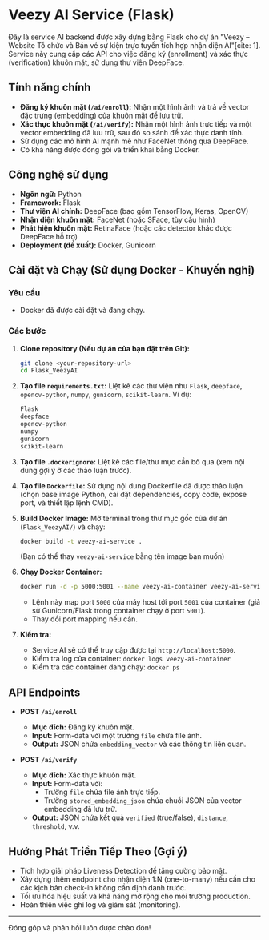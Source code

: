 # Veezy AI Service (Flask)

Đây là service AI backend được xây dựng bằng Flask cho dự án "Veezy – Website Tổ chức và Bán vé sự kiện trực tuyến tích hợp nhận diện AI"[cite: 1]. Service này cung cấp các API cho việc đăng ký (enrollment) và xác thực (verification) khuôn mặt, sử dụng thư viện DeepFace.

## Tính năng chính

  * **Đăng ký khuôn mặt (`/ai/enroll`):** Nhận một hình ảnh và trả về vector đặc trưng (embedding) của khuôn mặt để lưu trữ.
  * **Xác thực khuôn mặt (`/ai/verify`):** Nhận một hình ảnh trực tiếp và một vector embedding đã lưu trữ, sau đó so sánh để xác thực danh tính.
  * Sử dụng các mô hình AI mạnh mẽ như FaceNet thông qua DeepFace.
  * Có khả năng được đóng gói và triển khai bằng Docker.

## Công nghệ sử dụng

  * **Ngôn ngữ:** Python
  * **Framework:** Flask
  * **Thư viện AI chính:** DeepFace (bao gồm TensorFlow, Keras, OpenCV)
  * **Nhận diện khuôn mặt:** FaceNet (hoặc SFace, tùy cấu hình)
  * **Phát hiện khuôn mặt:** RetinaFace (hoặc các detector khác được DeepFace hỗ trợ)
  * **Deployment (đề xuất):** Docker, Gunicorn

## Cài đặt và Chạy (Sử dụng Docker - Khuyến nghị)

### Yêu cầu

  * Docker đã được cài đặt và đang chạy.

### Các bước

1.  **Clone repository (Nếu dự án của bạn đặt trên Git):**

    ```bash
    git clone <your-repository-url>
    cd Flask_VeezyAI
    ```

2.  **Tạo file `requirements.txt`:**
    Liệt kê các thư viện như `Flask`, `deepface`, `opencv-python`, `numpy`, `gunicorn`, `scikit-learn`.
    Ví dụ:

    ```txt
    Flask
    deepface
    opencv-python
    numpy
    gunicorn
    scikit-learn
    ```

3.  **Tạo file `.dockerignore`:**
    Liệt kê các file/thư mục cần bỏ qua (xem nội dung gợi ý ở các thảo luận trước).

4.  **Tạo file `Dockerfile`:**
    Sử dụng nội dung Dockerfile đã được thảo luận (chọn base image Python, cài đặt dependencies, copy code, expose port, và thiết lập lệnh CMD).

5.  **Build Docker Image:**
    Mở terminal trong thư mục gốc của dự án (`Flask_VeezyAI/`) và chạy:

    ```bash
    docker build -t veezy-ai-service .
    ```

    (Bạn có thể thay `veezy-ai-service` bằng tên image bạn muốn)

6.  **Chạy Docker Container:**

    ```bash
    docker run -d -p 5000:5001 --name veezy-ai-container veezy-ai-service
    ```

      * Lệnh này map port `5000` của máy host tới port `5001` của container (giả sử Gunicorn/Flask trong container chạy ở port `5001`).
      * Thay đổi port mapping nếu cần.

7.  **Kiểm tra:**

      * Service AI sẽ có thể truy cập được tại `http://localhost:5000`.
      * Kiểm tra log của container: `docker logs veezy-ai-container`
      * Kiểm tra các container đang chạy: `docker ps`

## API Endpoints

  * **POST `/ai/enroll`**

      * **Mục đích:** Đăng ký khuôn mặt.
      * **Input:** Form-data với một trường `file` chứa file ảnh.
      * **Output:** JSON chứa `embedding_vector` và các thông tin liên quan.

  * **POST `/ai/verify`**

      * **Mục đích:** Xác thực khuôn mặt.
      * **Input:** Form-data với:
          * Trường `file` chứa file ảnh trực tiếp.
          * Trường `stored_embedding_json` chứa chuỗi JSON của vector embedding đã lưu trữ.
      * **Output:** JSON chứa kết quả `verified` (true/false), `distance`, `threshold`, v.v.

## Hướng Phát Triển Tiếp Theo (Gợi ý)

  * Tích hợp giải pháp Liveness Detection để tăng cường bảo mật.
  * Xây dựng thêm endpoint cho nhận diện 1:N (one-to-many) nếu cần cho các kịch bản check-in không cần định danh trước.
  * Tối ưu hóa hiệu suất và khả năng mở rộng cho môi trường production.
  * Hoàn thiện việc ghi log và giám sát (monitoring).

-----

Đóng góp và phản hồi luôn được chào đón\!
